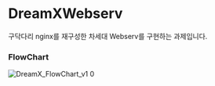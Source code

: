 # DreamXWebserv
구닥다리 nginx를 재구성한 차세대 Webserv를 구현하는 과제입니다.

### FlowChart
![DreamX_FlowChart_v1 0](https://user-images.githubusercontent.com/38426670/190391061-ccb603cf-43f3-411c-aacd-be715e137b17.jpg)
